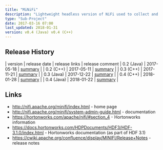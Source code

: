 ```yaml
---
title: "MiNiFi"
description: "Lightweight headless version of NiFi used to collect and process data at it's source, before forwarding it on for centralised processing.  Supports all key NiFi functionality including all NiFi processors, guaranteed delivery, data buffering (including back pressure and pressure release) and prioritised queuing, however flows are specified in configuration files, status information and statistics are only available via Reporting Tasks or via a CLI, and provenance can only be viewed by exporting events via Reporting Tasks to log files or a full NiFi instance.  Supports warm re-deployments, automatically restarting to load a new configuration written to disk or pushed or pulled over HTTP.  Available as a Java or Native C++ executable.  Started in March 2016, with a 0.1 release in December 2016."
type: "Sub-Project"
date: 2017-03-16 07:00
last_updated: 2018-01-31
version: v0.4 (Java) v0.4 (C++)
---
```

## Release History


| version | release date | release links | release comment
| 0.2 (Java) | 2017-05-18 | [summary](https://cwiki.apache.org/confluence/display/MINIFI/Release+Notes#ReleaseNotes-Version0.2.0) |
| 0.2 (C++) | 2017-05-11 | [summary](https://cwiki.apache.org/confluence/display/MINIFI/Release+Notes#ReleaseNotes-Versioncpp-0.2.0) |
| 0.3 (C++) | 2017-11-21 | [summary](https://cwiki.apache.org/confluence/display/MINIFI/Release+Notes#ReleaseNotes-Versioncpp-0.3.0) |
| 0.3 (Java) | 2017-12-22 | [summary](https://cwiki.apache.org/confluence/display/MINIFI/Release+Notes#ReleaseNotes-Version0.3.0) |
| 0.4 (C++) | 2018-01-28 | [summary](https://cwiki.apache.org/confluence/display/MINIFI/Release+Notes#ReleaseNotes-Versioncpp-0.4.0) |
| 0.4 (Java) | 2018-01-22 | [summary](https://cwiki.apache.org/confluence/display/MINIFI/Release+Notes#ReleaseNotes-Version0.4.0) |

## Links

* <http://nifi.apache.org/minifi/index.html> - home page
* <http://nifi.apache.org/minifi/system-admin-guide.html> - documentation
* <https://hortonworks.com/apache/nifi/#section_4> - Hortonworks information
* <https://docs.hortonworks.com/HDPDocuments/HDF3/HDF-3.1.0/index.html> - Hortonworks documentation (as part of HDF 3.1)
* <https://cwiki.apache.org/confluence/display/MINIFI/Release+Notes> - release notes